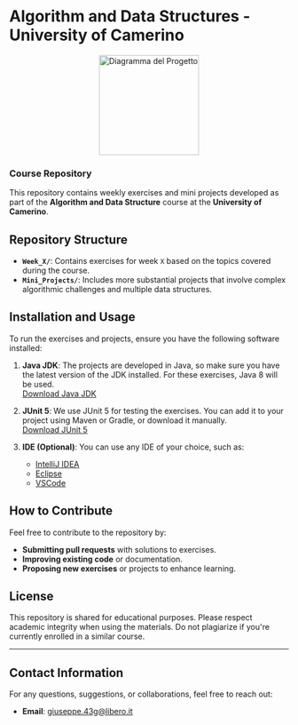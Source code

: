 # Algorithm and Data Structures - University of Camerino

<p align="center">
  <img src="https://istituto.ingv.it/images/logo_unicam.jpg" alt="Diagramma del Progetto" width="180">
</p>

### Course Repository

This repository contains weekly exercises and mini projects developed as part of the **Algorithm and Data Structure** course at the **University of Camerino**.

## Repository Structure

- **`Week_X/`**: Contains exercises for week `X` based on the topics covered during the course.
- **`Mini_Projects/`**: Includes more substantial projects that involve complex algorithmic challenges and multiple data structures.

## Installation and Usage

To run the exercises and projects, ensure you have the following software installed:

1. **Java JDK**: The projects are developed in Java, so make sure you have the latest version of the JDK installed. For these exercises, Java 8 will be used.  
   [Download Java JDK](https://www.oracle.com/java/technologies/javase-jdk11-downloads.html)

2. **JUnit 5**: We use JUnit 5 for testing the exercises. You can add it to your project using Maven or Gradle, or download it manually.  
   [Download JUnit 5](https://junit.org/junit5/)

3. **IDE (Optional)**: You can use any IDE of your choice, such as:
   - [IntelliJ IDEA](https://www.jetbrains.com/idea/)
   - [Eclipse](https://www.eclipse.org/downloads/)
   - [VSCode](https://code.visualstudio.com/)

## How to Contribute

Feel free to contribute to the repository by:

- **Submitting pull requests** with solutions to exercises.
- **Improving existing code** or documentation.
- **Proposing new exercises** or projects to enhance learning.

## License

This repository is shared for educational purposes. Please respect academic integrity when using the materials. Do not plagiarize if you're currently enrolled in a similar course.

---

## Contact Information

For any questions, suggestions, or collaborations, feel free to reach out:

- **Email**: [giuseppe.43g@libero.it](mailto:giuseppe.43g@libero.it)
